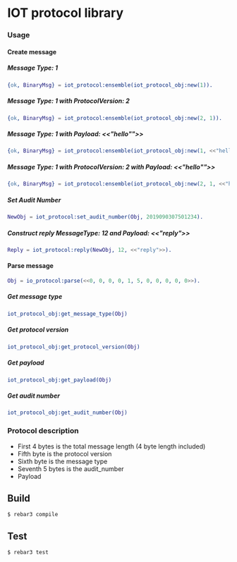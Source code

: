 IOT protocol library
=====

### Usage

#### Create message

##### Message Type: 1
```erlang
{ok, BinaryMsg} = iot_protocol:ensemble(iot_protocol_obj:new(1)).
```

##### Message Type: 1 with ProtocolVersion: 2 
```erlang
{ok, BinaryMsg} = iot_protocol:ensemble(iot_protocol_obj:new(2, 1)).
```

##### Message Type: 1 with Payload: <<"hello"">> 
```erlang
{ok, BinaryMsg} = iot_protocol:ensemble(iot_protocol_obj:new(1, <<"hello">>)).
```

##### Message Type: 1 with ProtocolVersion: 2 with Payload: <<"hello"">> 
```erlang
{ok, BinaryMsg} = iot_protocol:ensemble(iot_protocol_obj:new(2, 1, <<"hello">>)).
```

##### Set Audit Number
```erlang
NewObj = iot_protocol:set_audit_number(Obj, 2019090307501234).
```

##### Construct reply MessageType: 12 and Payload: <<"reply">>
```erlang
Reply = iot_protocol:reply(NewObj, 12, <<"reply">>).
```

#### Parse message

```erlang
Obj = io_protocol:parse(<<0, 0, 0, 0, 1, 5, 0, 0, 0, 0, 0>>).
```

##### Get message type
```erlang
iot_protocol_obj:get_message_type(Obj)
```

##### Get protocol version
```erlang
iot_protocol_obj:get_protocol_version(Obj)
```

##### Get payload
```erlang
iot_protocol_obj:get_payload(Obj)
```

##### Get audit number
```erlang
iot_protocol_obj:get_audit_number(Obj)
```

### Protocol description

* First 4 bytes is the total message length (4 byte length included)
* Fifth byte is the protocol version
* Sixth byte is the message type
* Seventh 5 bytes is the audit_number
* Payload


Build
-----

    $ rebar3 compile
    
Test 
----
    $ rebar3 test
